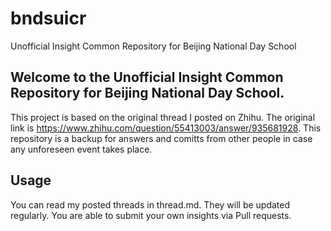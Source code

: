 # bndsuicr
Unofficial Insight Common Repository for Beijing National Day School
## Welcome to the **Unofficial** Insight Common Repository for Beijing National Day School.

This project is based on the original thread I posted on Zhihu. The original link is https://www.zhihu.com/question/55413003/answer/935681928.
This repository is a backup for answers and comitts from other people in case any unforeseen event takes place.

## Usage

You can read my posted threads in thread.md. They will be updated regularly.
You are able to submit your own insights via Pull requests.
